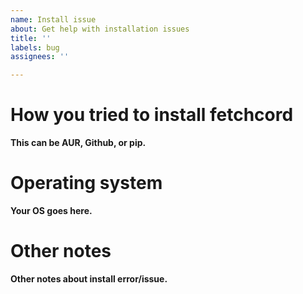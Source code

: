```yaml
---
name: Install issue
about: Get help with installation issues
title: ''
labels: bug
assignees: ''

---
```


# How you tried to install fetchcord

**This can be AUR, Github, or pip.**

# Operating system

**Your OS goes here.**

# Other notes

**Other notes about install error/issue.**
